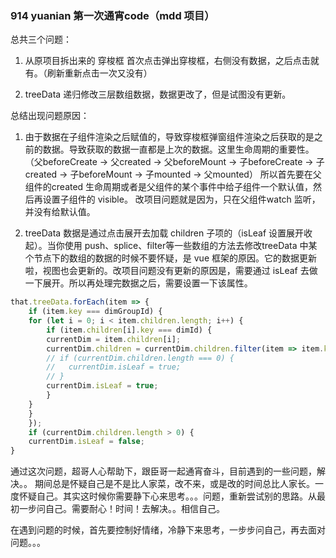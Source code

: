 ### 914 yuanian 第一次通宵code（mdd 项目）
总共三个问题：
1. 从原项目拆出来的 穿梭框 首次点击弹出穿梭框，右侧没有数据，之后点击就有。（刷新重新点击一次又没有）

2. treeData 递归修改三层数组数据，数据更改了，但是试图没有更新。

总结出现问题原因：
1. 由于数据在子组件渲染之后赋值的，导致穿梭框弹窗组件渲染之后获取的是之前的数据。导致获取的数据一直都是上次的数据。这里生命周期的重要性。
（父beforeCreate -> 父created -> 父beforeMount -> 子beforeCreate -> 子created -> 子beforeMount -> 子mounted -> 父mounted）
所以首先要在父组件的created 生命周期或者是父组件的某个事件中给子组件一个默认值，然后再设置子组件的 visible。
改项目问题就是因为，只在父组件watch 监听，并没有给默认值。

2. treeData 数据是通过点击展开去加载 children 子项的（isLeaf 设置展开收起）。当你使用 push、splice、filter等一些数组的方法去修改treeData 中某个节点下的数组的数据的时候不要怀疑，是 vue 框架的原因。它的数据更新啦，视图也会更新的。改项目问题没有更新的原因是，需要通过 isLeaf 去做一下展开。所以再处理完数据之后，需要设置一下该属性。
```javascript
that.treeData.forEach(item => {
    if (item.key === dimGroupId) {
    for (let i = 0; i < item.children.length; i++) {
        if (item.children[i].key === dimId) {
        currentDim = item.children[i];
        currentDim.children = currentDim.children.filter(item => item.key !== targetItem.key);
        // if (currentDim.children.length === 0) {
        //   currentDim.isLeaf = true;
        // }
        currentDim.isLeaf = true;
        }
    }
    }
    });
    if (currentDim.children.length > 0) {
    currentDim.isLeaf = false;
}
```

通过这次问题，超哥人心帮助下，跟臣哥一起通宵奋斗，目前遇到的一些问题，解决。。 期间总是怀疑自己是不是比人家菜，改不来，或是改的时间总比人家长。一度怀疑自己。其实这时候你需要静下心来思考。。。问题，重新尝试别的思路。从最初一步问自己。需要耐心！时间！去解决。。相信自己。

在遇到问题的时候，首先要控制好情绪，冷静下来思考，一步步问自己，再去面对问题。。。